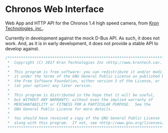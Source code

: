 # Chronos Web Interface

Web App and HTTP API for the Chronos 1.4 high speed camera, from [Kron Technologies, inc.](https://krontech.ca).

Currently in development against the mock D-Bus API. As such, it does not work. And, as it is in early development, it does not provide a stable API to develop against.


```css
/****************************************************************************
 *  Copyright (C) 2017 Kron Technologies Inc <http://www.krontech.ca>.      *
 *                                                                          *
 *  This program is free software: you can redistribute it and/or modify    *
 *  it under the terms of the GNU General Public License as published by    *
 *  the Free Software Foundation, either version 3 of the License, or       *
 *  (at your option) any later version.                                     *
 *                                                                          *
 *  This program is distributed in the hope that it will be useful,         *
 *  but WITHOUT ANY WARRANTY; without even the implied warranty of          *
 *  MERCHANTABILITY or FITNESS FOR A PARTICULAR PURPOSE.  See the           *
 *  GNU General Public License for more details.                            *
 *                                                                          *
 *  You should have received a copy of the GNU General Public License       *
 *  along with this program.  If not, see <http://www.gnu.org/licenses/>.   *
 ****************************************************************************/
```